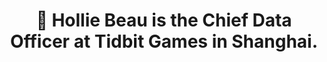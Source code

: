 ---
widget: blank
headless: true
weight: 5

title: "👋 Hollie Beau is the Chief Data Officer at Tidbit Games in Shanghai."
subtitle: ""

design:
  columns: '1'
  background:
    image: hello/5.jpg
    image_darken: 0.4
    image_size: cover
    image_position: right
    image_parallax: true
    text_color_light: true
advanced:
  css_style:
  css_class: fullscreen
---